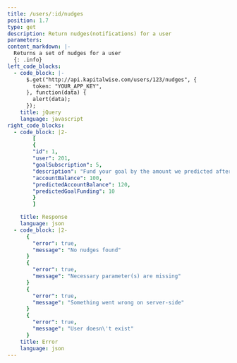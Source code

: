 ```yaml
---
title: /users/:id/nudges
position: 1.7
type: get
description: Return nudges(notifications) for a user
parameters:
content_markdown: |-
  Returns a set of nudges for a user
  {: .info}
left_code_blocks:
  - code_block: |-
      $.get("http://api.kapitalwise.com/users/123/nudges", {
        token: "YOUR_APP_KEY",
      }, function(data) {
        alert(data);
      });
    title: jQuery
    language: javascript
right_code_blocks:
  - code_block: |2-
        [
        {
        "id": 1,
        "user": 201,
        "goalSubscription": 5,
        "description": "Fund your goal by the amount we predicted after analyzing your profile",
        "accountBalance": 100,
        "predictedAccountBalance": 120,
        "predictedGoalFunding": 10
        }
        ]

    title: Response
    language: json
  - code_block: |2-
      {
        "error": true,
        "message": "No nudges found"
      }
      {
        "error": true,
        "message": "Necessary parameter(s) are missing"
      }
      {
        "error": true,
        "message": "Something went wrong on server-side"
      }
      {
        "error": true,
        "message": "User doesn\'t exist"
      }
    title: Error
    language: json
---
```

